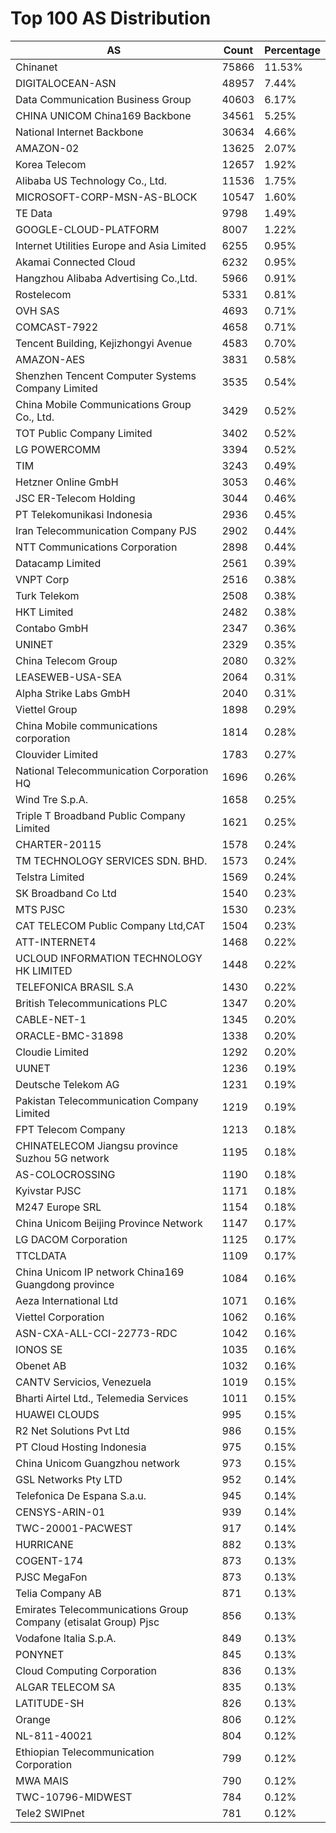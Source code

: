 # Top 100 AS Distribution
| AS | Count | Percentage |
|----|----|----|
| Chinanet | 75866 | 11.53% |
| DIGITALOCEAN-ASN | 48957 | 7.44% |
| Data Communication Business Group | 40603 | 6.17% |
| CHINA UNICOM China169 Backbone | 34561 | 5.25% |
| National Internet Backbone | 30634 | 4.66% |
| AMAZON-02 | 13625 | 2.07% |
| Korea Telecom | 12657 | 1.92% |
| Alibaba US Technology Co., Ltd. | 11536 | 1.75% |
| MICROSOFT-CORP-MSN-AS-BLOCK | 10547 | 1.60% |
| TE Data | 9798 | 1.49% |
| GOOGLE-CLOUD-PLATFORM | 8007 | 1.22% |
| Internet Utilities Europe and Asia Limited | 6255 | 0.95% |
| Akamai Connected Cloud | 6232 | 0.95% |
| Hangzhou Alibaba Advertising Co.,Ltd. | 5966 | 0.91% |
| Rostelecom | 5331 | 0.81% |
| OVH SAS | 4693 | 0.71% |
| COMCAST-7922 | 4658 | 0.71% |
| Tencent Building, Kejizhongyi Avenue | 4583 | 0.70% |
| AMAZON-AES | 3831 | 0.58% |
| Shenzhen Tencent Computer Systems Company Limited | 3535 | 0.54% |
| China Mobile Communications Group Co., Ltd. | 3429 | 0.52% |
| TOT Public Company Limited | 3402 | 0.52% |
| LG POWERCOMM | 3394 | 0.52% |
| TIM | 3243 | 0.49% |
| Hetzner Online GmbH | 3053 | 0.46% |
| JSC ER-Telecom Holding | 3044 | 0.46% |
| PT Telekomunikasi Indonesia | 2936 | 0.45% |
| Iran Telecommunication Company PJS | 2902 | 0.44% |
| NTT Communications Corporation | 2898 | 0.44% |
| Datacamp Limited | 2561 | 0.39% |
| VNPT Corp | 2516 | 0.38% |
| Turk Telekom | 2508 | 0.38% |
| HKT Limited | 2482 | 0.38% |
| Contabo GmbH | 2347 | 0.36% |
| UNINET | 2329 | 0.35% |
| China Telecom Group | 2080 | 0.32% |
| LEASEWEB-USA-SEA | 2064 | 0.31% |
| Alpha Strike Labs GmbH | 2040 | 0.31% |
| Viettel Group | 1898 | 0.29% |
| China Mobile communications corporation | 1814 | 0.28% |
| Clouvider Limited | 1783 | 0.27% |
| National Telecommunication Corporation HQ | 1696 | 0.26% |
| Wind Tre S.p.A. | 1658 | 0.25% |
| Triple T Broadband Public Company Limited | 1621 | 0.25% |
| CHARTER-20115 | 1578 | 0.24% |
| TM TECHNOLOGY SERVICES SDN. BHD. | 1573 | 0.24% |
| Telstra Limited | 1569 | 0.24% |
| SK Broadband Co Ltd | 1540 | 0.23% |
| MTS PJSC | 1530 | 0.23% |
| CAT TELECOM Public Company Ltd,CAT | 1504 | 0.23% |
| ATT-INTERNET4 | 1468 | 0.22% |
| UCLOUD INFORMATION TECHNOLOGY HK LIMITED | 1448 | 0.22% |
| TELEFONICA BRASIL S.A | 1430 | 0.22% |
| British Telecommunications PLC | 1347 | 0.20% |
| CABLE-NET-1 | 1345 | 0.20% |
| ORACLE-BMC-31898 | 1338 | 0.20% |
| Cloudie Limited | 1292 | 0.20% |
| UUNET | 1236 | 0.19% |
| Deutsche Telekom AG | 1231 | 0.19% |
| Pakistan Telecommunication Company Limited | 1219 | 0.19% |
| FPT Telecom Company | 1213 | 0.18% |
| CHINATELECOM Jiangsu province Suzhou 5G network | 1195 | 0.18% |
| AS-COLOCROSSING | 1190 | 0.18% |
| Kyivstar PJSC | 1171 | 0.18% |
| M247 Europe SRL | 1154 | 0.18% |
| China Unicom Beijing Province Network | 1147 | 0.17% |
| LG DACOM Corporation | 1125 | 0.17% |
| TTCLDATA | 1109 | 0.17% |
| China Unicom IP network China169 Guangdong province | 1084 | 0.16% |
| Aeza International Ltd | 1071 | 0.16% |
| Viettel Corporation | 1062 | 0.16% |
| ASN-CXA-ALL-CCI-22773-RDC | 1042 | 0.16% |
| IONOS SE | 1035 | 0.16% |
| Obenet AB | 1032 | 0.16% |
| CANTV Servicios, Venezuela | 1019 | 0.15% |
| Bharti Airtel Ltd., Telemedia Services | 1011 | 0.15% |
| HUAWEI CLOUDS | 995 | 0.15% |
| R2 Net Solutions Pvt Ltd | 986 | 0.15% |
| PT Cloud Hosting Indonesia | 975 | 0.15% |
| China Unicom Guangzhou network | 973 | 0.15% |
| GSL Networks Pty LTD | 952 | 0.14% |
| Telefonica De Espana S.a.u. | 945 | 0.14% |
| CENSYS-ARIN-01 | 939 | 0.14% |
| TWC-20001-PACWEST | 917 | 0.14% |
| HURRICANE | 882 | 0.13% |
| COGENT-174 | 873 | 0.13% |
| PJSC MegaFon | 873 | 0.13% |
| Telia Company AB | 871 | 0.13% |
| Emirates Telecommunications Group Company (etisalat Group) Pjsc | 856 | 0.13% |
| Vodafone Italia S.p.A. | 849 | 0.13% |
| PONYNET | 845 | 0.13% |
| Cloud Computing Corporation | 836 | 0.13% |
| ALGAR TELECOM SA | 835 | 0.13% |
| LATITUDE-SH | 826 | 0.13% |
| Orange | 806 | 0.12% |
| NL-811-40021 | 804 | 0.12% |
| Ethiopian Telecommunication Corporation | 799 | 0.12% |
| MWA MAIS | 790 | 0.12% |
| TWC-10796-MIDWEST | 784 | 0.12% |
| Tele2 SWIPnet | 781 | 0.12% |
